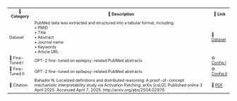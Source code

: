 <table style="font-size: 9px;">
  <tr>
    <th>📁 <b>Category</b></th>
    <th>📝 <b>Description</b></th>
    <th>🔗 <b>Link</b></th>
  </tr>
  <tr>
    <td>Dataset</td>
    <td>PubMed data was extracted and structured into a tabular format, including:<br>• PMID<br>• Title<br>• Abstract<br>• Journal name<br>• Keywords<br>• Article URL</td>
    <td>📂 <a href="https://huggingface.co/datasets/nubahador/Retrieved_Data_from_PubMed/tree/main">Dataset</a></td>
  </tr>
  <tr>
    <td>🧠 Fine-Tuned I</td>
    <td>GPT-2 fine-tuned on epilepsy-related PubMed abstracts</td>
    <td>⚙️ <a href="https://huggingface.co/nubahador/Fine_Tuned_GPT2_Model_on_Epilepsy_Related_PubMed_Abstracts/tree/main/Fine_Tuned_GPT2_Model_on_Epilepsy_Related_PubMed_Abstracts/Configuration%20I">Config I</a></td>
  </tr>
  <tr>
    <td>🧠 Fine-Tuned II</td>
    <td>GPT-2 fine-tuned on epilepsy-related PubMed abstracts</td>
    <td>⚙️ <a href="https://huggingface.co/nubahador/Fine_Tuned_GPT2_Model_on_Epilepsy_Related_PubMed_Abstracts/tree/main/Fine_Tuned_GPT2_Model_on_Epilepsy_Related_PubMed_Abstracts/Configuration%20II">Config II</a></td>
  </tr>
  <tr>
    <td>📄 Citation</td>
    <td>Bahador N. Localized definitions and distributed reasoning: A proof-of-concept mechanistic interpretability study via Activation Patching. arXiv [csLG]. Published online 3 April 2025. Accessed April 7, 2025. http://arxiv.org/abs/2504.02976</td>
    <td>📄 <a href="https://arxiv.org/pdf/2504.02976">PDF</a></td>
  </tr>
</table>

